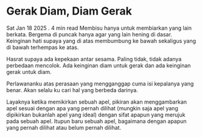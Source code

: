 # Gerak Diam, Diam Gerak

Sat Jan 18 2025 . 4 min read
Membisu hanya untuk membiarkan yang lain berkata. Bergema di puncak hanya agar yang lain hening di dasar. Keinginan hati supaya yang di atas membumbung ke bawah sekaligus yang di bawah terhempas ke atas.

Hasrat supaya ada kepekaan antar sesama. Paling tidak, tidak adanya perbedaan mencolok. Ada keinginan diam untuk gerak dan ada keinginan gerak untuk diam.

Perlawananku atas perasaan yang mengganggap cuma isi kepalanya yang benar. Akan selalu ku cari hal yang berbeda darinya.

Layaknya ketika memikirkan sebuah apel, pikiran akan menggambarkan apel sesuai dengan apa yang pernah dilihat (mungkin saja apel yang dipikirkan bukanlah apel yang ideal) dengan sifat apapun yang merujuk pada sebuah apel. Itupun baru sebuah apel, bagaimana dengan apapun yang pernah dilihat atau belum pernah dilihat.
